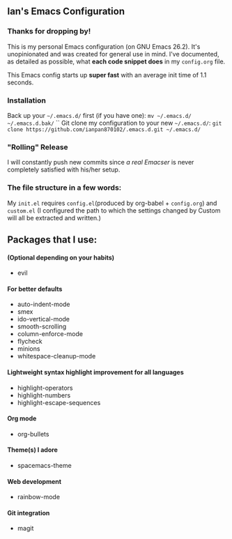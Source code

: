 ## Ian's Emacs Configuration

### Thanks for dropping by!
This is my personal Emacs configuration (on GNU Emacs 26.2). It's unopinionated and was created for general use in mind. I've documented, as detailed as possible, what **each code snippet does** in my `config.org` file.

This Emacs config starts up **super fast** with an average init time of 1.1 seconds.

### Installation
Back up your `~/.emacs.d/` first (if you have one): `mv ~/.emacs.d/ ~/.emacs.d.bak/`
``
Git clone my configuration to your new `~/.emacs.d/`: `git clone https://github.com/ianpan870102/.emacs.d.git ~/.emacs.d/`

### "Rolling" Release
I will constantly push new commits since *a real Emacser* is never completely satisfied with his/her setup.

### The file structure in a few words:

My `init.el` requires `config.el`(produced by org-babel + `config.org`) and `custom.el`
(I configured the path to which the settings changed by Custom will all be extracted and written.)

## Packages that I use:

#### (Optional depending on your habits)
- evil

#### For better defaults
- auto-indent-mode
- smex
- ido-vertical-mode
- smooth-scrolling
- column-enforce-mode
- flycheck
- minions
- whitespace-cleanup-mode

#### Lightweight syntax highlight improvement for all languages
- highlight-operators
- highlight-numbers
- highlight-escape-sequences

#### Org mode
- org-bullets

#### Theme(s) I adore
- spacemacs-theme

#### Web development
- rainbow-mode

#### Git integration
- magit
